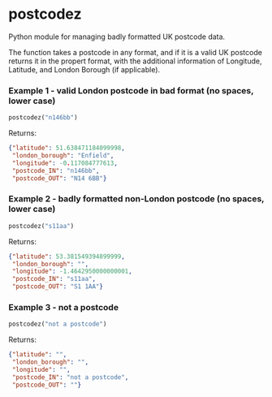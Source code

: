 # postcodez
Python module for managing badly formatted UK postcode data.

The function takes a postcode in any format, and if it is a valid UK postcode returns it in the propert format, with the additional information of Longitude, Latitude, and London Borough (if applicable).

### Example 1 - valid London postcode in bad format (no spaces, lower case)
```python
postcodez("n146bb")
```
Returns:
```json
{"latitude": 51.638471184099998,
 "london_borough": "Enfield",
 "longitude": -0.117084777613,
 "postcode_IN": "n146bb",
 "postcode_OUT": "N14 6BB"}
 ```
 
 ### Example 2 - badly formatted non-London postcode (no spaces, lower case)
```python
postcodez("s11aa")
```
Returns:
```json
{"latitude": 53.381549394899999,
 "london_borough": "",
 "longitude": -1.4642950000000001,
 "postcode_IN": "s11aa",
 "postcode_OUT": "S1 1AA"}
 ```
 
 ### Example 3 - not a postcode
```python
postcodez("not a postcode")
```
Returns:
```json
{"latitude": "",
 "london_borough": "",
 "longitude": "",
 "postcode_IN": "not a postcode",
 "postcode_OUT": ""}
 ```
